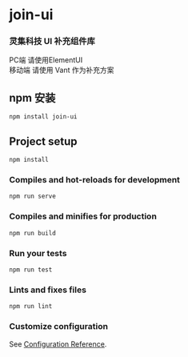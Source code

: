# join-ui
### 灵集科技 UI 补充组件库   
PC端  请使用ElementUI     
移动端 请使用 Vant 作为补充方案


## npm 安装
```
npm install join-ui
```



## Project setup
```
npm install
```

### Compiles and hot-reloads for development
```
npm run serve
```

### Compiles and minifies for production
```
npm run build
```

### Run your tests
```
npm run test
```

### Lints and fixes files
```
npm run lint
```

### Customize configuration
See [Configuration Reference](https://cli.vuejs.org/config/).

